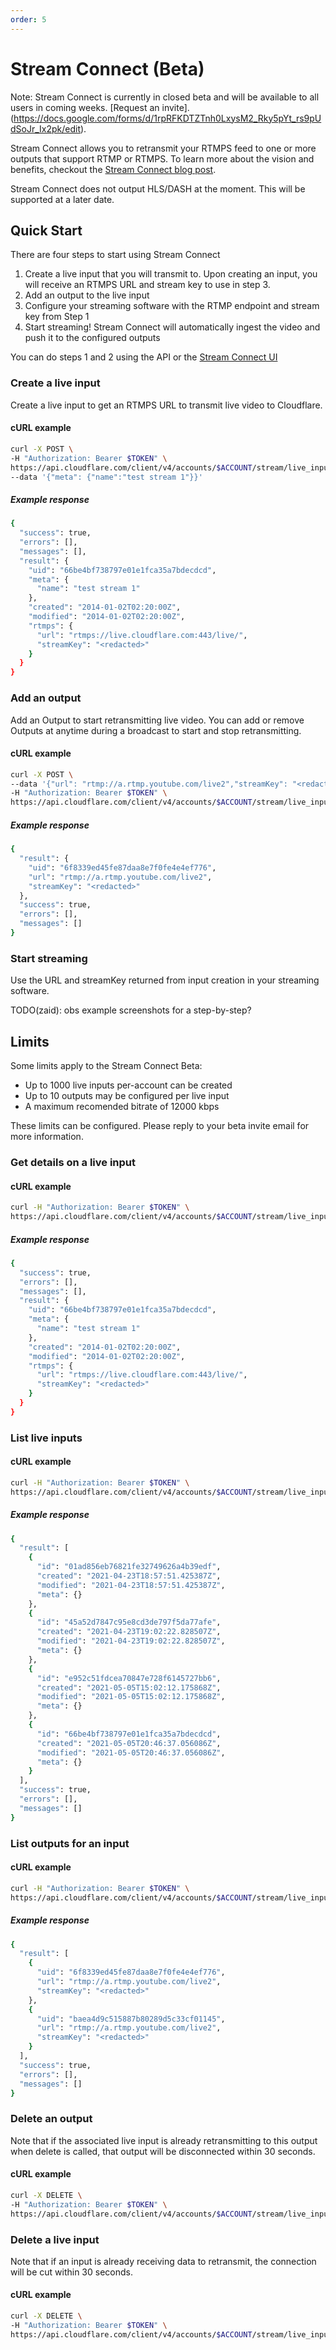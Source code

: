 ```yaml
---
order: 5
---
```

# Stream Connect (Beta)

<Aside>

Note: Stream Connect is currently in closed beta and will be available to all users in coming weeks. [Request an invite].(https://docs.google.com/forms/d/1rpRFKDTZTnh0LxysM2_Rky5pYt_rs9pUdSoJr_Ix2pk/edit).

</Aside>

Stream Connect allows you to retransmit your RTMPS feed to one or more outputs that support RTMP or RTMPS. To learn more about the vision and benefits, checkout the [Stream Connect blog post](https://blog.cloudflare.com/restream-with-stream-connect/). 

Stream Connect does not output HLS/DASH at the moment. This will be supported at a later date.

## Quick Start

There are four steps to start using Stream Connect

1. Create a live input that you will transmit to. Upon creating an input, you will receive an RTMPS URL and stream key to use in step 3.
2. Add an output to the live input
3. Configure your streaming software with the RTMP endpoint and stream key from Step 1
4. Start streaming! Stream Connect will automatically ingest the video and push it to the configured outputs

You can do steps 1 and 2 using the API or the [Stream Connect UI](https://dash.cloudflare.com/?to=/:account/stream/inputs)

### Create a live input

Create a live input to get an RTMPS URL to transmit live video to Cloudflare.

#### cURL example
```bash
curl -X POST \
-H "Authorization: Bearer $TOKEN" \
https://api.cloudflare.com/client/v4/accounts/$ACCOUNT/stream/live_inputs \
--data '{"meta": {"name":"test stream 1"}}'
```

##### Example response

```bash
{
  "success": true,
  "errors": [],
  "messages": [],
  "result": {
    "uid": "66be4bf738797e01e1fca35a7bdecdcd",
    "meta": {
      "name": "test stream 1"
    },
    "created": "2014-01-02T02:20:00Z",
    "modified": "2014-01-02T02:20:00Z",
    "rtmps": {
      "url": "rtmps://live.cloudflare.com:443/live/",
      "streamKey": "<redacted>"
    }
  }
}
```

### Add an output

Add an Output to start retransmitting live video. You can add or remove Outputs at anytime during a broadcast to start and stop retransmitting.

#### cURL example
```bash
curl -X POST \
--data '{"url": "rtmp://a.rtmp.youtube.com/live2","streamKey": "<redacted>"}' \
-H "Authorization: Bearer $TOKEN" \
https://api.cloudflare.com/client/v4/accounts/$ACCOUNT/stream/live_inputs/$INPUT_UID/outputs
```

##### Example response

```bash
{
  "result": {
    "uid": "6f8339ed45fe87daa8e7f0fe4e4ef776",
    "url": "rtmp://a.rtmp.youtube.com/live2",
    "streamKey": "<redacted>"
  },
  "success": true,
  "errors": [],
  "messages": []
}
```

### Start streaming

Use the URL and streamKey returned from input creation in your streaming software.

TODO(zaid): obs example screenshots for a step-by-step?

## Limits

Some limits apply to the Stream Connect Beta:

- Up to 1000 live inputs per-account can be created
- Up to 10 outputs may be configured per live input
- A maximum recomended bitrate of 12000 kbps

These limits can be configured. Please reply to your beta invite email for more information.

### Get details on a live input

#### cURL example

```bash
curl -H "Authorization: Bearer $TOKEN" \
https://api.cloudflare.com/client/v4/accounts/$ACCOUNT/stream/live_inputs/$INPUT_UID
```

##### Example response

```bash
{
  "success": true,
  "errors": [],
  "messages": [],
  "result": {
    "uid": "66be4bf738797e01e1fca35a7bdecdcd",
    "meta": {
      "name": "test stream 1"
    },
    "created": "2014-01-02T02:20:00Z",
    "modified": "2014-01-02T02:20:00Z",
    "rtmps": {
      "url": "rtmps://live.cloudflare.com:443/live/",
      "streamKey": "<redacted>"
    }
  }
}
```

### List live inputs

#### cURL example

```bash
curl -H "Authorization: Bearer $TOKEN" \
https://api.cloudflare.com/client/v4/accounts/$ACCOUNT/stream/live_inputs
```

##### Example response

```bash
{
  "result": [
    {
      "id": "01ad856eb76821fe32749626a4b39edf",
      "created": "2021-04-23T18:57:51.425387Z",
      "modified": "2021-04-23T18:57:51.425387Z",
      "meta": {}
    },
    {
      "id": "45a52d7847c95e8cd3de797f5da77afe",
      "created": "2021-04-23T19:02:22.828507Z",
      "modified": "2021-04-23T19:02:22.828507Z",
      "meta": {}
    },
    {
      "id": "e952c51fdcea70847e728f6145727bb6",
      "created": "2021-05-05T15:02:12.175868Z",
      "modified": "2021-05-05T15:02:12.175868Z",
      "meta": {}
    },
    {
      "id": "66be4bf738797e01e1fca35a7bdecdcd",
      "created": "2021-05-05T20:46:37.056086Z",
      "modified": "2021-05-05T20:46:37.056086Z",
      "meta": {}
    }
  ],
  "success": true,
  "errors": [],
  "messages": []
}
```

### List outputs for an input

#### cURL example

```bash
curl -H "Authorization: Bearer $TOKEN" \
https://api.cloudflare.com/client/v4/accounts/$ACCOUNT/stream/live_inputs/$INPUT_UID/outputs
```

##### Example response
```bash
{
  "result": [
    {
      "uid": "6f8339ed45fe87daa8e7f0fe4e4ef776",
      "url": "rtmp://a.rtmp.youtube.com/live2",
      "streamKey": "<redacted>"
    },
    {
      "uid": "baea4d9c515887b80289d5c33cf01145",
      "url": "rtmp://a.rtmp.youtube.com/live2",
      "streamKey": "<redacted>"
    }
  ],
  "success": true,
  "errors": [],
  "messages": []
}
```

### Delete an output

Note that if the associated live input is already retransmitting to this output when delete is called, that output will be disconnected within 30 seconds.

#### cURL example

```bash
curl -X DELETE \
-H "Authorization: Bearer $TOKEN" \
https://api.cloudflare.com/client/v4/accounts/$ACCOUNT/stream/live_inputs/$INPUT_UID/outputs/$OUTPUT_UID
```

### Delete a live input 

Note that if an input is already receiving data to retransmit, the connection will be cut within 30 seconds.

#### cURL example

```bash
curl -X DELETE \
-H "Authorization: Bearer $TOKEN" \
https://api.cloudflare.com/client/v4/accounts/$ACCOUNT/stream/live_inputs/$INPUT_UID
```
